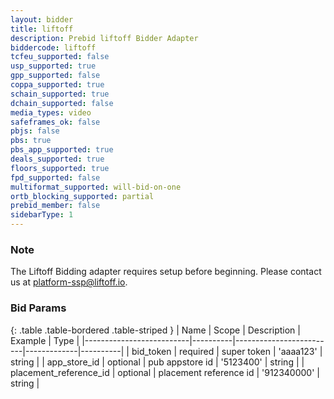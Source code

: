 ```yaml
---
layout: bidder
title: liftoff
description: Prebid liftoff Bidder Adapter
biddercode: liftoff
tcfeu_supported: false
usp_supported: true
gpp_supported: false
coppa_supported: true
schain_supported: true
dchain_supported: false
media_types: video
safeframes_ok: false
pbjs: false
pbs: true
pbs_app_supported: true
deals_supported: true
floors_supported: true
fpd_supported: false
multiformat_supported: will-bid-on-one
ortb_blocking_supported: partial
prebid_member: false
sidebarType: 1
---
```


### Note

The Liftoff Bidding adapter requires setup before beginning. Please contact us at <platform-ssp@liftoff.io>.

### Bid Params

{: .table .table-bordered .table-striped }
| Name                     | Scope    | Description             | Example     | Type     |
|--------------------------|----------|-------------------------|-------------|----------|
| bid_token                | required | super token             | 'aaaa123'   | string   |
| app_store_id             | optional | pub appstore id         | '5123400'   | string   |
| placement_reference_id   | optional | placement reference id  | '912340000' | string   |

